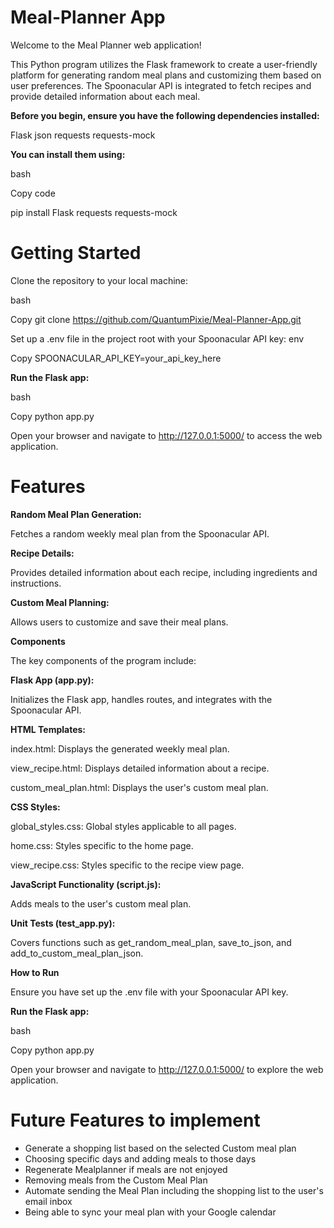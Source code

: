 # Meal-Planner App

Welcome to the Meal Planner web application! 

This Python program utilizes the Flask framework to create a user-friendly platform for generating random meal plans and customizing them based on user preferences. 
The Spoonacular API is integrated to fetch recipes and provide detailed information about each meal.


**Before you begin, ensure you have the following dependencies installed:**

Flask
json
requests
requests-mock 

**You can install them using:**

bash

Copy code

pip install Flask requests requests-mock

# Getting Started

Clone the repository to your local machine:

bash

Copy git clone https://github.com/QuantumPixie/Meal-Planner-App.git

Set up a .env file in the project root with your Spoonacular API key:
env

Copy SPOONACULAR_API_KEY=your_api_key_here

**Run the Flask app:**

bash

Copy python app.py

Open your browser and navigate to http://127.0.0.1:5000/ to access the web application.


# Features

**Random Meal Plan Generation:**

Fetches a random weekly meal plan from the Spoonacular API.

**Recipe Details:**

Provides detailed information about each recipe, including ingredients and instructions.

**Custom Meal Planning:**

Allows users to customize and save their meal plans.

**Components**

The key components of the program include:

**Flask App (app.py):**

Initializes the Flask app, handles routes, and integrates with the Spoonacular API.

**HTML Templates:**

index.html: Displays the generated weekly meal plan.

view_recipe.html: Displays detailed information about a recipe.

custom_meal_plan.html: Displays the user's custom meal plan.

**CSS Styles:**

global_styles.css: Global styles applicable to all pages.

home.css: Styles specific to the home page.

view_recipe.css: Styles specific to the recipe view page.

**JavaScript Functionality (script.js):**

Adds meals to the user's custom meal plan.

**Unit Tests (test_app.py):**

Covers functions such as get_random_meal_plan, save_to_json, and add_to_custom_meal_plan_json.

**How to Run**

Ensure you have set up the .env file with your Spoonacular API key.

**Run the Flask app:**

bash

Copy python app.py

Open your browser and navigate to http://127.0.0.1:5000/ to explore the web application.


# Future Features to implement

- Generate a shopping list based on the selected Custom meal plan
- Choosing specific days and adding meals to those days
- Regenerate Mealplanner if meals are not enjoyed
- Removing meals from the Custom Meal Plan
- Automate sending the Meal Plan including the shopping list to the user's email inbox
- Being able to sync your meal plan with your Google calendar
